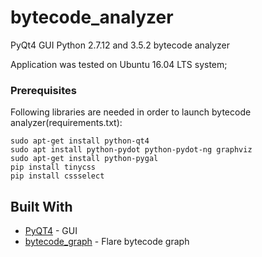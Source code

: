 # bytecode_analyzer

PyQt4 GUI Python 2.7.12 and 3.5.2 bytecode analyzer

Application was tested on Ubuntu 16.04 LTS system; 

### Prerequisites

Following libraries are needed in order to launch bytecode analyzer(requirements.txt):
```
sudo apt-get install python-qt4
sudo apt install python-pydot python-pydot-ng graphviz
sudo apt-get install python-pygal
pip install tinycss
pip install cssselect
```

## Built With

* [PyQT4](https://www.riverbankcomputing.com/software/pyqt/download) - GUI
* [bytecode_graph](https://github.com/fireeye/flare-bytecode_graph) - Flare bytecode graph



